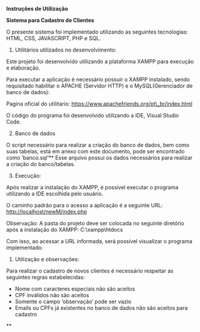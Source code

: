 

**Instruções de Utilização** 



**Sistema para Cadastro de Clientes**






































O presente sistema foi implementado utilizando as seguintes tecnologias: HTML, CSS, JAVASCRIPT, PHP e SQL.


1. Utilitários utilizados no desenvolvimento:

Este projeto foi desenvolvido utilizando a plataforma XAMPP para execução e elaboração. 

Para executar a aplicação é necessário possuir o XAMPP instalado, sendo requisitado habilitar o APACHE (Servidor HTTP) e o MySQL(Gerenciador de banco de dados):




Pagina oficial do utilitario: https://www.apachefriends.org/pt\_br/index.html

O código do programa foi desenvolvido utilizando a IDE, Visual Studio Code.


2. Banco de dados 

O script necessário para realizar a criação do banco de dados, bem como suas tabelas, está em anexo com este documento, pode ser encontrado como ‘banco.sql’**
Esse arquivo possui os dados necessários para realizar a criação do banco/tabelas.


3. Execução:

Após realizar a instalação do XAMPP, é possível executar o programa utilizando a IDE escolhida pelo usuário.

O caminho padrão para o acesso a aplicação é a seguinte URL: <http://localhost/newM/index.php>

Observação: A pasta do projeto deve ser colocada no seguinte diretório após a instalação do XAMPP: C:\xampp\htdocs






Com isso, ao acessar a URL informada, será possível visualizar o programa implementado: 





1. Utilização e observações:

Para realizar o cadastro de novos clientes é necessário respeitar as seguintes regras estabelecidas:

- Nome com caracteres especiais não são aceitos 
- CPF inválidos não são aceitos 
- Somente o campo ‘observação’ pode ser vazio 
- Emails ou CPFs já existentes no banco de dados não são aceitos para cadastro 


**


